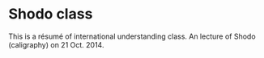 # Shodo class
This is a résumé of international understanding class.
An lecture of Shodo (caligraphy) on 21 Oct. 2014.


